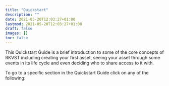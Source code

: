 ```yaml
---
title: "Quickstart"
description: ""
date: 2021-05-20T12:03:27+01:00
lastmod: 2021-05-20T12:03:27+01:00
draft: false
images: []
toc: false
---
```


This Quickstart Guide is a brief introduction to some of the core concepts of RKVST including creating your first asset, seeing your asset through some events in its life cycle and even deciding who to share access to it with.

To go to a specific section in the Quickstart Guide click on any of the following: